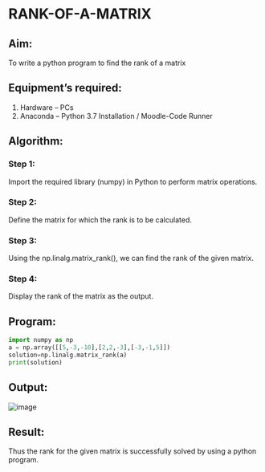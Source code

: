 # RANK-OF-A-MATRIX
## Aim:
To write a python program to find the rank of a matrix
## Equipment’s required:
1. 	Hardware – PCs
2. 	Anaconda – Python 3.7 Installation / Moodle-Code Runner
## Algorithm:
### Step 1: 
Import the required library (numpy) in Python to perform matrix operations.
### Step 2: 
Define the matrix for which the rank is to be calculated.
### Step 3: 
Using the np.linalg.matrix_rank(), we can find the rank of the given matrix.
### Step 4: 
Display the rank of the matrix as the output.
## Program:
```python
import numpy as np
a = np.array([[5,-3,-10],[2,2,-3],[-3,-1,5]])
solution=np.linalg.matrix_rank(a)
print(solution)
```

## Output:

![image](https://github.com/user-attachments/assets/c2770629-06c8-4df5-9845-3615a331a6bd)

## Result:
Thus the rank for the given matrix is successfully solved by  using a python program.

